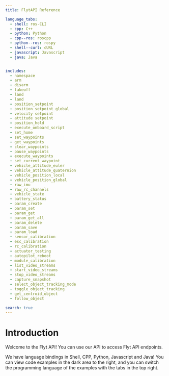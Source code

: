 ```yaml
---
title: FlytAPI Reference

language_tabs:
  - shell: ros-CLI
  - cpp: C++
  - python: Python
  - cpp--ros: roscpp
  - python--ros: rospy
  - shell--curl: cURL
  - javascript: Javascript
  - java: Java


includes:
  - namespace
  - arm
  - disarm
  - takeoff
  - land
  - land
  - position_setpoint
  - position_setpoint_global
  - velocity setpoint
  - attitude setpoint
  - position_hold
  - execute_onboard_script
  - set_home
  - set_waypoints
  - get_waypoints
  - clear_waypoints
  - pause_waypoints
  - execute_waypoints
  - set_current_waypoint
  - vehicle_attitude_euler
  - vehicle_attitude_quaternion
  - vehicle_position_local
  - vehicle_position_global
  - raw_imu
  - raw_rc_channels
  - vehicle_state
  - battery_status
  - param_create
  - param_set
  - param_get
  - param_get_all
  - param_delete
  - param_save
  - param_load
  - sensor_calibration
  - esc_calibration
  - rc_calibration
  - actuator_testing
  - autopilot_reboot
  - module_calibration
  - list_video_streams
  - start_video_streams
  - stop_video_streams
  - capture_snapshot
  - select_object_tracking_mode
  - toggle_object_tracking
  - get_centroid_object
  - follow_object

search: true
---
```


# Introduction

Welcome to the Flyt API! You can use our API to access Flyt API endpoints.

We have language bindings in Shell, CPP, Python, Javascript and Java! You can view code examples in the dark area to the right, and you can switch the programming language of the examples with the tabs in the top right.


